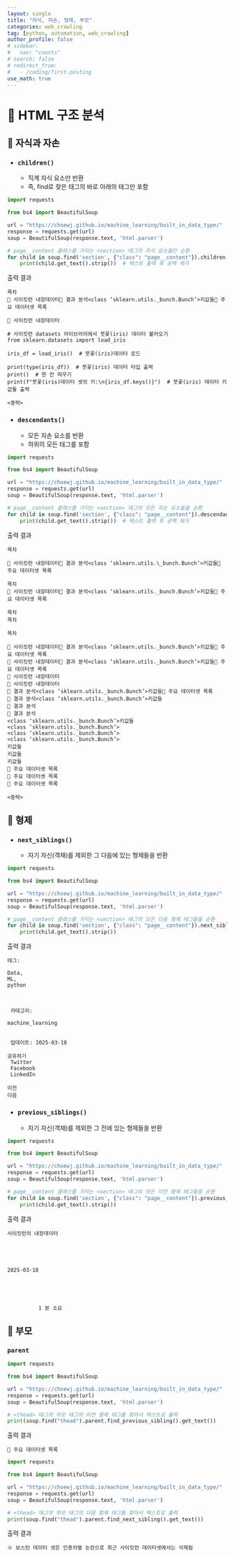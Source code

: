```yaml
---
layout: single
title: "자식, 자손, 형제, 부모"
categories: web_crawling
tag: [python, automation, web_crawling]
author_profile: false
# sidebar:
#   nav: "counts"
# search: false
# redirect_from:
#   - /coding/first-posting
use_math: true
---
```


# 👑 HTML 구조 분석

## 🌟 자식과 자손

- ### `children()`
  - 직계 자식 요소만 반환
  - 즉, find로 찾은 태그의 바로 아래의 태그만 포함

```python
import requests

from bs4 import BeautifulSoup

url = "https://choewj.github.io/machine_learning/built_in_data_type/"
response = requests.get(url)
soup = BeautifulSoup(response.text, 'html.parser')

# page__content 클래스를 가지는 <section> 태그의 자식 요소들만 순환
for child in soup.find('section', {"class": "page__content"}).children:
    print(child.get_text().strip())  # 텍스트 출력 후 공백 제거
```

출력 결과

    목차
    👑 사이킷런 내장데이터🍑 결과 분석<class ‘sklearn.utils._bunch.Bunch’>키값들🍑 주요 데이터셋 목록

    👑 사이킷런 내장데이터

    # 사이킷런 datasets 라이브러리에서 붓꽃(iris) 데이터 불러오기
    from sklearn.datasets import load_iris

    iris_df = load_iris()  # 붓꽃(iris)데이터 로드

    print(type(iris_df))  # 붓꽃(iris) 데이터 타입 출력
    print()  # 한 칸 띄우기
    print(f"붓꽃(iris)데이터 셋의 키:\n{iris_df.keys()}")  # 붓꽃(iris) 데이터 키값들 출력

    <중략>

- ### `descendants()`
  - 모든 자손 요소를 반환
  - 하위의 모든 태그를 포함

```python
import requests

from bs4 import BeautifulSoup

url = "https://choewj.github.io/machine_learning/built_in_data_type/"
response = requests.get(url)
soup = BeautifulSoup(response.text, 'html.parser')

# page__content 클래스를 가지는 <section> 태그의 모든 자손 요소들을 순환
for child in soup.find('section', {"class": "page__content"}).descendants:
    print(child.get_text().strip())  # 텍스트 출력 후 공백 제거
```

출력 결과

    목차

    👑 사이킷런 내장데이터🍑 결과 분석<class ‘sklearn.utils.\_bunch.Bunch’>키값들🍑 주요 데이터셋 목록

    목차
    👑 사이킷런 내장데이터🍑 결과 분석<class ‘sklearn.utils._bunch.Bunch’>키값들🍑 주요 데이터셋 목록

    목차
    목차

    목차

    👑 사이킷런 내장데이터🍑 결과 분석<class ‘sklearn.utils._bunch.Bunch’>키값들🍑 주요 데이터셋 목록
    👑 사이킷런 내장데이터🍑 결과 분석<class ‘sklearn.utils._bunch.Bunch’>키값들🍑 주요 데이터셋 목록
    👑 사이킷런 내장데이터
    👑 사이킷런 내장데이터
    🍑 결과 분석<class ‘sklearn.utils._bunch.Bunch’>키값들🍑 주요 데이터셋 목록
    🍑 결과 분석<class ‘sklearn.utils._bunch.Bunch’>키값들
    🍑 결과 분석
    🍑 결과 분석
    <class ‘sklearn.utils._bunch.Bunch’>키값들
    <class ‘sklearn.utils._bunch.Bunch’>
    <class ‘sklearn.utils._bunch.Bunch’>
    <class ‘sklearn.utils._bunch.Bunch’>
    키값들
    키값들
    키값들
    🍑 주요 데이터셋 목록
    🍑 주요 데이터셋 목록
    🍑 주요 데이터셋 목록

    <중략>

## 🌟 형제

- ### `next_siblings()`
  - 자기 자신(객채)를 제외한 그 다음에 있는 형제들을 반환

```python
import requests

from bs4 import BeautifulSoup

url = "https://choewj.github.io/machine_learning/built_in_data_type/"
response = requests.get(url)
soup = BeautifulSoup(response.text, 'html.parser')

# page__content 클래스를 가지는 <section> 태그의 모든 다음 형제 태그들을 순환
for child in soup.find('section', {"class": "page__content"}).next_siblings:
    print(child.get_text().strip())
```

출력 결과

    태그:

    Data,
    ML,
    python



     카테고리:

    machine_learning


     업데이트: 2025-03-18

    공유하기
     Twitter
     Facebook
     LinkedIn

    이전
    다음

- ### `previous_siblings()`
  - 자기 자신(객채)를 제외한 그 전에 있는 형제들을 반환

```python
import requests

from bs4 import BeautifulSoup

url = "https://choewj.github.io/machine_learning/built_in_data_type/"
response = requests.get(url)
soup = BeautifulSoup(response.text, 'html.parser')

# page__content 클래스를 가지는 <section> 태그의 모든 이전 형제 태그들을 순환
for child in soup.find('section', {"class": "page__content"}).previous_siblings:
    print(child.get_text().strip())
```

출력 결과

    사이킷런의 내장데이터





    2025-03-18





              1 분 소요

## 🌟 부모

### `parent`

```python
import requests

from bs4 import BeautifulSoup

url = "https://choewj.github.io/machine_learning/built_in_data_type/"
response = requests.get(url)
soup = BeautifulSoup(response.text, 'html.parser')

# <thead> 태그의 부모 태그의 이전 형제 태그를 찾아서 텍스트로 출력
print(soup.find("thead").parent.find_previous_sibling().get_text())

```

출력 결과

    🍑 주요 데이터셋 목록

```python
import requests

from bs4 import BeautifulSoup

url = "https://choewj.github.io/machine_learning/built_in_data_type/"
response = requests.get(url)
soup = BeautifulSoup(response.text, 'html.parser')

# <thead> 태그의 부모 태그의 다음 형제 태그를 찾아서 텍스트로 출력
print(soup.find("thead").parent.find_next_sibling().get_text())
```

출력 결과

```
※ 보스턴 데이터 셋은 인종차별 논란으로 최근 사이킷런 데이터셋에서는 삭제됨
```
